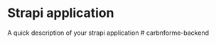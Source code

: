 # Strapi application

A quick description of your strapi application
#   c a r b n f o r m e - b a c k e n d  
 